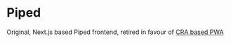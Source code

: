 # Piped

Original, Next.js based Piped frontend, retired in favour of [CRA based PWA](https://github.com/silkkycloud/Robot)
